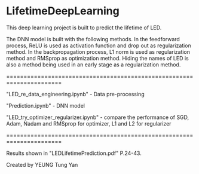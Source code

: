 # LifetimeDeepLearning

This deep learning project is built to predict the lifetime of LED.

The DNN model is built with the following methods. In the feedforward process, ReLU is used as activation function and drop out as regularization method. In the backpropagation process, L1 norm is used as regularization method and RMSprop as optimization method. Hiding the names of LED is also a method being used in an early stage as a regularization method.

======================================================================

"LED_re_data_engineering.ipynb" - Data pre-processing

"Prediction.ipynb" - DNN model

"LED_try_optimizer_regularizer.ipynb" - compare the performance of SGD, Adam, Nadam and RMSprop for optimizer, L1 and L2 for regularizer

======================================================================

Results shown in "LEDLifetimePrediction.pdf" P.24-43.

Created by YEUNG Tung Yan
